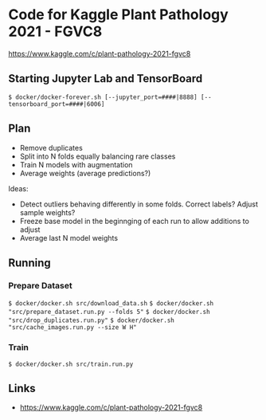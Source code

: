 # Code for Kaggle Plant Pathology 2021 - FGVC8

https://www.kaggle.com/c/plant-pathology-2021-fgvc8

## Starting Jupyter Lab and TensorBoard

`$ docker/docker-forever.sh [--jupyter_port=####|8888] [--tensorboard_port=####|6006]`

## Plan

- Remove duplicates
- Split into N folds equally balancing rare classes
- Train N models with augmentation
- Average weights (average predictions?)

Ideas:

- Detect outliers behaving differently in some folds. Correct labels? Adjust sample weights?
- Freeze base model in the beginnging of each run to allow additions to adjust
- Average last N model weights

## Running

### Prepare Dataset

`$ docker/docker.sh src/download_data.sh`
`$ docker/docker.sh "src/prepare_dataset.run.py --folds 5"`
`$ docker/docker.sh "src/drop_duplicates.run.py"`
`$ docker/docker.sh "src/cache_images.run.py --size W H"`

### Train

`$ docker/docker.sh src/train.run.py`

## Links

- https://www.kaggle.com/c/plant-pathology-2021-fgvc8
